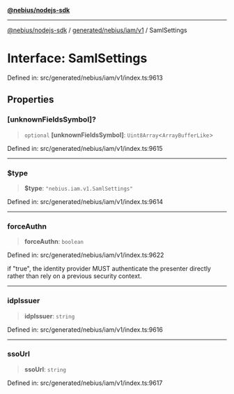 [**@nebius/nodejs-sdk**](../../../../../README.md)

***

[@nebius/nodejs-sdk](../../../../../README.md) / [generated/nebius/iam/v1](../README.md) / SamlSettings

# Interface: SamlSettings

Defined in: src/generated/nebius/iam/v1/index.ts:9613

## Properties

### \[unknownFieldsSymbol\]?

> `optional` **\[unknownFieldsSymbol\]**: `Uint8Array`\<`ArrayBufferLike`\>

Defined in: src/generated/nebius/iam/v1/index.ts:9615

***

### $type

> **$type**: `"nebius.iam.v1.SamlSettings"`

Defined in: src/generated/nebius/iam/v1/index.ts:9614

***

### forceAuthn

> **forceAuthn**: `boolean`

Defined in: src/generated/nebius/iam/v1/index.ts:9622

if "true", the identity provider MUST authenticate the presenter directly rather than rely on a previous security context.

***

### idpIssuer

> **idpIssuer**: `string`

Defined in: src/generated/nebius/iam/v1/index.ts:9616

***

### ssoUrl

> **ssoUrl**: `string`

Defined in: src/generated/nebius/iam/v1/index.ts:9617
